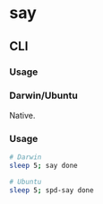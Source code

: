 # say

## CLI

### Usage

### Darwin/Ubuntu

Native.

### Usage

```sh
# Darwin
sleep 5; say done

# Ubuntu
sleep 5; spd-say done
```
